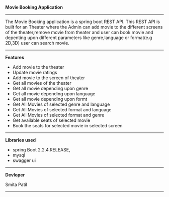 **Movie Booking Application**
***

<p>
The Movie Booking application is a spring boot REST API. This REST API is built for an Theater where the Admin can add movie to the different screens of the theater,remove movie from theater and user can book movie and depenting upon different parameters like genre,language or format(e.g 2D,3D) user can search movie.
<p>

***
**Features**
* Add movie to the theater
* Update movie ratings
* Add movie to the screen of theater
* Get all movies of the theater
* Get all movie depending upon genre
* Get all movie depending upon language
* Get all movie depending upon formt
* Get All Movies of selected genre and language
* Get All Movies of selected format and language
* Get All Movies of selected format and genre
* Get available seats of selected movie
* Book the seats for selected movie in selected screen

***
**Libraries used**
*  spring Boot 2.2.4.RELEASE,
*  mysql
*  swagger ui
***
**Devloper**

 Smita Patil
 ***
